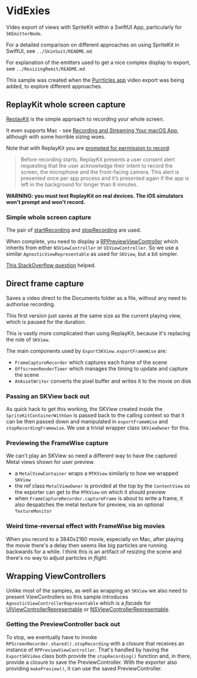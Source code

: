 # VidExies

Video export of views with SpriteKit within a SwiftUI App, particularly for `SKEmitterNode`.

For a detailed comparison on different approaches on using SpriteKit in SwiftUI, see `../SkinSuit/README.md`

For explanation of the emitters used to get a nice complex display to export, see `../ResizingRemit/README.md`

This sample was created when the [Purrticles app][p1] video export was being added, to explore different approaches.

## ReplayKit whole screen capture
[ReplayKit][a3] is the simple approach to recording your whole screen.

It even supports Mac - see [Recording and Streaming Your macOS App][a4], although with some horrible sizing woes.

Note that with ReplayKit you are [prompted for permission to record][a8]:

>Before recording starts, ReplayKit presents a user consent alert requesting that the user acknowledge their intent to record the screen, the microphone and the front-facing camera. This alert is presented once per app process and it’s presented again if the app is left in the background for longer than 8 minutes.


**WARNING: you must test ReplayKit on real devices. The iOS simulators won't prompt and won't record.**


### Simple whole screen capture
The pair of [startRecording][a1] and [stopRecording][a2] are used.

When complete, you need to display a [RPPreviewViewController][a5] which inherits from either `NSViewController`
or `UIViewController`. So we use a similar `AgnosticViewRepresentable` as used for `SKView`, but a bit simpler.

[This StackOverflow question][so1] helped.


## Direct frame capture

Saves a video direct to the Documents folder as a file, without any need to authorise recording.

This first version just saves at the same size as the current playing view, which is paused for the duration.

This is vastly more complicated than using ReplayKit, because it's replacing the role of `SKView`. 

The main components used by `ExportSKView.exportFrameWise` are:
- `FrameCaptureRecorder` which captures each frame of the scene
- `OffscreenRenderTimer` which manages the timing to update and capture the scene
- `AVAssetWriter` converts the pixel buffer and writes it to the movie on disk

### Passing an SKView back out
As quick hack to get this working, the SKView created inside the `SpriteKitContainerWithGen` is passed back to the calling context so that it can be then passed down and manipulated in `exportFrameWise` and `stopRecordingFramewise`. We use a trivial wrapper class `SKViewOwner` for this.


### Previewing the FrameWise capture
We can't play an SKView so need a different way to have the captured Metal views shown for user preview.

- a `MetalViewContainer` wraps a `MTKView` similarly to how we wrapped `SKView`
- the ref class `MetalViewOwner` is provided at the top by the `ContentView` so the exporter can get to the `MTKView` on which it should preview
- when `FrameCaptureRecorder.captureFrame` is about to write a frame, it also despatches the metal texture for preview, via an optional `TextureMonitor`

### Weird time-reversal effect with FrameWise big movies
When you record to a 3840x2160 movie, especially on Mac, after playing the movie there's a delay then seems like big particles are running backwards for a while. I think this is an artifact of resizing the scene and there's no way to adjust particles _in flight_.

## Wrapping ViewControllers
Unlike most of the samples, as well as wrapping an `SKView` we also need to present ViewControllers so this sample introduces `AgnosticViewControllerRepresentable` which is a _facade_ for [UIViewControllerRepresentable][a6] or [NSViewControllerRepresentable][a7].

### Getting the PreviewController back out
To stop, we eventually have to invoke `RPScreenRecorder.shared().stopRecording` with a closure that receives an instance of `RPPreviewViewController`. That's handled by having the `ExportSKVideo` class both provide the `stopRecording()` function and, in there, provide a closure to save the PreviewController. With the exporter also providing `makePreview()`, it can use the saved PreviewController.

[a1]: https://developer.apple.com/documentation/replaykit/rpscreenrecorder/startrecording(handler:)
[a2]: https://developer.apple.com/documentation/replaykit/rpscreenrecorder/stoprecording(handler:)
[a3]: https://developer.apple.com/documentation/replaykit/
[a4]: https://developer.apple.com/documentation/replaykit/recording-and-streaming-your-macos-app
[a5]: https://developer.apple.com/documentation/replaykit/rppreviewviewcontroller
[a6]: https://developer.apple.com/documentation/swiftui/uiviewcontrollerrepresentable
[a7]: https://developer.apple.com/documentation/swiftui/nsviewcontrollerrepresentable
[a8]: https://support.apple.com/en-au/guide/security/seca5fc039dd/web

[p1]: https://www.touchgram.com/purrticles
[so1]: https://stackoverflow.com/questions/59842682/replaykit-with-swiftui
